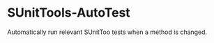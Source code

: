 SUnitTools-AutoTest
===================

Automatically run relevant SUnitToo tests when a method is changed.